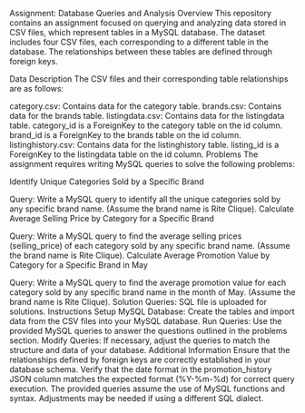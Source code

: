 Assignment: Database Queries and Analysis
Overview
This repository contains an assignment focused on querying and analyzing data stored in CSV files, which represent tables in a MySQL database. The dataset includes four CSV files, each corresponding to a different table in the database. The relationships between these tables are defined through foreign keys.

Data Description
The CSV files and their corresponding table relationships are as follows:

category.csv: Contains data for the category table.
brands.csv: Contains data for the brands table.
listingdata.csv: Contains data for the listingdata table.
category_id is a ForeignKey to the category table on the id column.
brand_id is a ForeignKey to the brands table on the id column.
listinghistory.csv: Contains data for the listinghistory table.
listing_id is a ForeignKey to the listingdata table on the id column.
Problems
The assignment requires writing MySQL queries to solve the following problems:

Identify Unique Categories Sold by a Specific Brand

Query: Write a MySQL query to identify all the unique categories sold by any specific brand name. (Assume the brand name is Rite Clique).
Calculate Average Selling Price by Category for a Specific Brand

Query: Write a MySQL query to find the average selling prices (selling_price) of each category sold by any specific brand name. (Assume the brand name is Rite Clique).
Calculate Average Promotion Value by Category for a Specific Brand in May

Query: Write a MySQL query to find the average promotion value for each category sold by any specific brand name in the month of May. (Assume the brand name is Rite Clique).
Solution Queries: SQL file is uploaded for solutions.
Instructions
Setup MySQL Database: Create the tables and import data from the CSV files into your MySQL database.
Run Queries: Use the provided MySQL queries to answer the questions outlined in the problems section.
Modify Queries: If necessary, adjust the queries to match the structure and data of your database.
Additional Information
Ensure that the relationships defined by foreign keys are correctly established in your database schema.
Verify that the date format in the promotion_history JSON column matches the expected format (%Y-%m-%d) for correct query execution.
The provided queries assume the use of MySQL functions and syntax. Adjustments may be needed if using a different SQL dialect.
